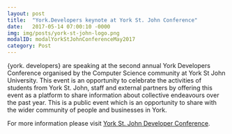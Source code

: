 ```yaml
---
layout: post
title:  "York.Developers keynote at York St. John Conference"
date:   2017-05-14 07:00:10 -0000
img: img/posts/york-st-john-logo.png
modalID: modalYorkStJohnConferenceMay2017
category: Post
---
```

{york. developers} are speaking at the second annual York Developers Conference organised by the Computer Science community at York St John University. This event is an opportunity to celebrate the activities of students from York St. John, staff and external partners by offering this event as a platform to share information about collective endeavours over the past year. This is a public event which is an opportunity to share with the wider community of people and businesses in York.

For more information please visit [York St. John Developer Conference][york-developer-conference-link].

[york-developer-conference-link]: http://yorkdc.net/